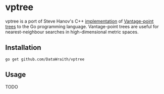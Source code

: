 # vptree

vptree is a port of Steve Hanov's C++
[implementation](http://stevehanov.ca/blog/index.php/?id=130) of [Vantage-point
trees](https://en.wikipedia.org/wiki/Vantage-point_tree) to the Go programming
language. Vantage-point trees are useful for nearest-neighbour searches in
high-dimensional metric spaces.


## Installation

	go get github.com/DataWraith/vptree


## Usage

TODO
